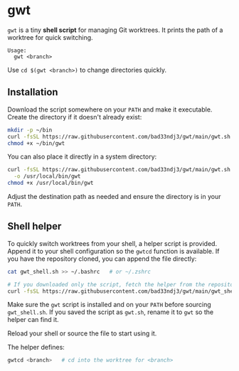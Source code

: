 # gwt

`gwt` is a tiny **shell script** for managing Git worktrees. It prints the path of a worktree
for quick switching.

```
Usage:
  gwt <branch>
```

Use `cd $(gwt <branch>)` to change directories quickly.

## Installation

Download the script somewhere on your `PATH` and make it executable. Create the
directory if it doesn't already exist:

```bash
mkdir -p ~/bin
curl -fsSL https://raw.githubusercontent.com/bad33ndj3/gwt/main/gwt.sh -o ~/bin/gwt
chmod +x ~/bin/gwt
```

You can also place it directly in a system directory:

```bash
curl -fsSL https://raw.githubusercontent.com/bad33ndj3/gwt/main/gwt.sh \
  -o /usr/local/bin/gwt
chmod +x /usr/local/bin/gwt
```

Adjust the destination path as needed and ensure the directory is in your `PATH`.

## Shell helper

To quickly switch worktrees from your shell, a helper script is provided. Append
it to your shell configuration so the `gwtcd` function is available. If you have the repository cloned, you can append the file directly:

```bash
cat gwt_shell.sh >> ~/.bashrc   # or ~/.zshrc

# If you downloaded only the script, fetch the helper from the repository:
curl -fsSL https://raw.githubusercontent.com/bad33ndj3/gwt/main/gwt_shell.sh >> ~/.bashrc   # or ~/.zshrc
```

Make sure the `gwt` script is installed and on your `PATH` before sourcing
`gwt_shell.sh`. If you saved the script as `gwt.sh`, rename it to `gwt` so the
helper can find it.

Reload your shell or source the file to start using it.

The helper defines:

```bash
gwtcd <branch>   # cd into the worktree for <branch>
```
